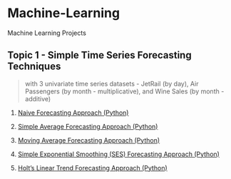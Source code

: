 # Machine-Learning
Machine Learning Projects

## Topic 1 - Simple Time Series Forecasting Techniques
> with 3 univariate time series datasets - JetRail (by day), Air Passengers (by month - multiplicative), and Wine Sales (by month - additive)

1) [Naive Forecasting Approach (Python)](https://github.com/tristanga/Machine-Learning/blob/master/Time%20Series%20Forecasting/Naive%20Approach.ipynb)

2) [Simple Average Forecasting Approach (Python)](https://github.com/tristanga/Machine-Learning/blob/master/Time%20Series%20Forecasting/Simple%20average.ipynb)

3) [Moving Average Forecasting Approach (Python)](https://github.com/tristanga/Machine-Learning/blob/master/Time%20Series%20Forecasting/Moving%20Average.ipynb)

4) [Simple Exponential Smoothing (SES) Forecasting Approach (Python)](https://github.com/tristanga/Machine-Learning/blob/master/Time%20Series%20Forecasting/Simple%20Exponential%20Smoothing.ipynb)

5) [Holt’s Linear Trend Forecasting Approach (Python)](https://github.com/tristanga/Machine-Learning/blob/master/Time%20Series%20Forecasting/Holt%E2%80%99s%20Linear%20Trend.ipynb)
